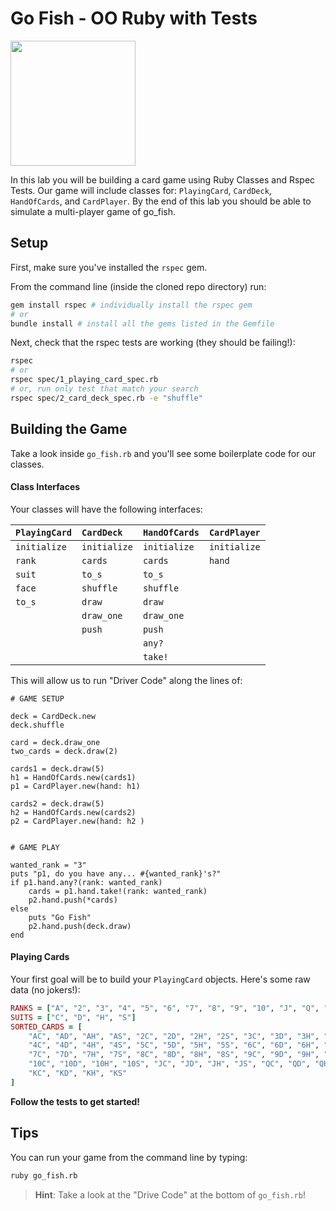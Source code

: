 # Go Fish - OO Ruby with Tests
<img src="https://media.giphy.com/media/t0zfcej3qgZeE/giphy.gif" width=200>

In this lab you will be building a card game using Ruby Classes and Rspec Tests. Our game will include classes for: `PlayingCard`, `CardDeck`, `HandOfCards`, and `CardPlayer`. By the end of this lab you should be able to simulate a multi-player game of go_fish.

## Setup
First, make sure you've installed the `rspec` gem.

From the command line (inside the cloned repo directory) run:

```bash
gem install rspec # individually install the rspec gem
# or
bundle install # install all the gems listed in the Gemfile
```

Next, check that the rspec tests are working (they should be failing!):

```bash
rspec
# or
rspec spec/1_playing_card_spec.rb
# or, run only test that match your search
rspec spec/2_card_deck_spec.rb -e "shuffle"
```

## Building the Game

Take a look inside `go_fish.rb` and you'll see some boilerplate code for our classes.

#### Class Interfaces

Your classes will have the following interfaces:

| `PlayingCard` | `CardDeck`    | `HandOfCards` | `CardPlayer`  |
| :----         | :----         | :----         | :----         |
| `initialize`  | `initialize`  | `initialize`  | `initialize`  |
| `rank`        | `cards`       | `cards`       | `hand`        |
| `suit`        | `to_s`        | `to_s`        |               |
| `face`        | `shuffle`     | `shuffle`     |               |
| `to_s`        | `draw`        | `draw`        |               |
|               | `draw_one`    | `draw_one`    |               |
|               | `push`        | `push`        |               |
|               |               | `any?`        |               |
|               |               | `take!`       |               |

This will allow us to run "Driver Code" along the lines of:

```
# GAME SETUP

deck = CardDeck.new
deck.shuffle

card = deck.draw_one
two_cards = deck.draw(2)

cards1 = deck.draw(5)
h1 = HandOfCards.new(cards1)
p1 = CardPlayer.new(hand: h1)

cards2 = deck.draw(5)
h2 = HandOfCards.new(cards2)
p2 = CardPlayer.new(hand: h2 )


# GAME PLAY

wanted_rank = "3"
puts "p1, do you have any... #{wanted_rank}'s?"
if p1.hand.any?(rank: wanted_rank)
    cards = p1.hand.take!(rank: wanted_rank)
    p2.hand.push(*cards)
else
    puts "Go Fish"
    p2.hand.push(deck.draw)
end

```

#### Playing Cards
Your first goal will be to build your `PlayingCard` objects. Here's some raw data (no jokers!):

```ruby
RANKS = ["A", "2", "3", "4", "5", "6", "7", "8", "9", "10", "J", "Q", "K"]
SUITS = ["C", "D", "H", "S"]
SORTED_CARDS = [
    "AC", "AD", "AH", "AS", "2C", "2D", "2H", "2S", "3C", "3D", "3H", "3S",
    "4C", "4D", "4H", "4S", "5C", "5D", "5H", "5S", "6C", "6D", "6H", "6S",
    "7C", "7D", "7H", "7S", "8C", "8D", "8H", "8S", "9C", "9D", "9H", "9S",
    "10C", "10D", "10H", "10S", "JC", "JD", "JH", "JS", "QC", "QD", "QH", "QS",
    "KC", "KD", "KH", "KS"
]
```

**Follow the tests to get started!**

## Tips
You can run your game from the command line by typing:
```bash
ruby go_fish.rb
```

> **Hint**: Take a look at the "Drive Code" at the bottom of `go_fish.rb`!

